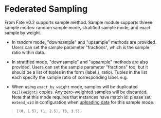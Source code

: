 # Federated Sampling

From Fate v0.2 supports sample method. Sample module supports threee sample
modes: random sample mode, stratified sample mode, and exact sample by weight.

  - In random mode, "downsample" and "upsample" methods are provided.
    Users can set the sample parameter "fractions", which is the sample
    ratio within data.

  - In stratified mode, "downsample" and "upsample" methods are also 
  provided. Users can set the sample parameter "fractions" too, but it
  should be a list of tuples in the form (label\_i, ratio). Tuples in the
  list each specify the sample ratio of corresponding label. e.g.

  - When using `exact_by_weight` mode, samples will be duplicated `ceil(weight)` copies.
  Any zero-weighted samples will be discarded. Note that this mode requires that instances
  have match id: please set `extend_sid` in configuration 
  when [uploading data](../tutorial/pipeline/pipeline_tutorial_uploading_data_with_meta.ipynb) for this sample mode.

> 
> 
>     [(0, 1.5), (1, 2.5), (3, 3.5)]

<!-- mkdocs
## Param

::: federatedml.param.sample_param
    rendering:
      heading_level: 3
      show_source: true
      show_root_heading: true
      show_root_toc_entry: false
      show_root_full_path: false
 -->
